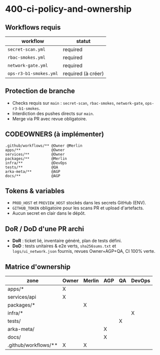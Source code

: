 # 400-ci-policy-and-ownership

## Workflows requis

| workflow | statut |
| --- | --- |
| `secret-scan.yml` | required |
| `rbac-smokes.yml` | required |
| `network-gate.yml` | required |
| `ops-r3-b1-smokes.yml` | required (à créer) |

## Protection de branche

- Checks requis sur `main` : `secret-scan`, `rbac-smokes`, `network-gate`, `ops-r3-b1-smokes`.
- Interdiction des pushes directs sur `main`.
- Merge via PR avec revue obligatoire.

## CODEOWNERS (à implémenter)

```text
.github/workflows/** @Owner @Merlin
apps/**              @Owner
services/**          @Owner
packages/**          @Merlin
infra/**             @DevOps
tests/**             @QA
arka-meta/**         @AGP
docs/**              @AGP
```

## Tokens & variables

- `PROD_HOST` et `PREVIEW_HOST` stockés dans les secrets GitHub (ENV).
- `GITHUB_TOKEN` obligatoire pour les scans PR et upload d'artefacts.
- Aucun secret en clair dans le dépôt.

## DoR / DoD d'une PR archi

- **DoR** : ticket lié, inventaire généré, plan de tests défini.
- **DoD** : tests unitaires & e2e verts, `sha256sums.txt` et `logs/ui_network.json` fournis, revues Owner+AGP+QA, CI 100% verte.

## Matrice d'ownership

| zone | Owner | Merlin | AGP | QA | DevOps |
| --- | --- | --- | --- | --- | --- |
| apps/* | X |  |  |  |  |
| services/api | X |  |  |  |  |
| packages/* |  | X |  |  |  |
| infra/* |  |  |  |  | X |
| tests/ |  |  |  | X |  |
| arka-meta/ |  |  | X |  |  |
| docs/ |  |  | X |  |  |
| .github/workflows/** | X | X |  |  |  |

